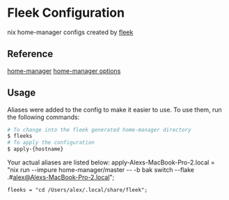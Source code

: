 # Fleek Configuration
nix home-manager configs created by [fleek](https://github.com/ublue-os/fleek)

## Reference

[home-manager](https://nix-community.github.io/home-manager/)
[home-manager options](https://nix-community.github.io/home-manager/options.html)

## Usage

Aliases were added to the config to make it easier to use. To use them, run the following commands:

```bash
# To change into the fleek generated home-manager directory
$ fleeks
# To apply the configuration
$ apply-{hostname}
```

Your actual aliases are listed below:
    apply-Alexs-MacBook-Pro-2.local = "nix run --impure home-manager/master -- -b bak switch --flake .#alex@Alexs-MacBook-Pro-2.local";

    fleeks = "cd /Users/alex/.local/share/fleek";
